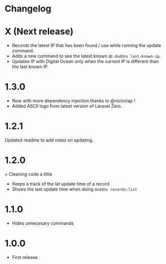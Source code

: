 # Changelog

# X (Next release)
- Records the latest IP that has been found / use while running the update command.
- Adds a new command to see the latest known ip: `doddns last-known-ip`.
- Updates IP with Digital Ocean only when the current IP is different than the last known IP.

# 1.3.0
- Now with more dependency injection thanks to @victorlap !
- Added ASCII logo from latest version of Laravel Zero.

# 1.2.1
Updated readme to add notes on updating.

# 1.2.0
= Cleaning code a little
- Keeps a track of the lat update time of a record
- Shows the last update time when doing `doddns records:list`

# 1.1.0
- Hides unnecesary commands

# 1.0.0
- First release.